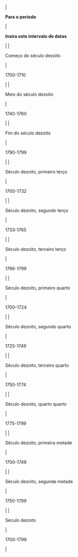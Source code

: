 | 

**Para o período**

 | 

**Insira este intervalo de datas**

 |
| 

Começo do século dezoito

 | 

1700-1710

 |
| 

Meio do século dezoito

 | 

1740-1760

 |
| 

Fim do século dezoito

 | 

1790-1799

 |
| 

Século dezoito, primeiro terço

 | 

1700-1732

 |
| 

Século dezoito, segundo terço

 | 

1733-1765

 |
| 

Século dezoito, terceiro terço

 | 

1766-1799

 |
| 

Século dezoito, primeiro quarto

 | 

1700-1724

 |
| 

Século dezoito, segundo quarto

 | 

1725-1749

 |
| 

Século dezoito, terceiro quarto

 | 

1750-1774

 |
| 

Século dezoito, quarto quarto

 | 

1775-1799

 |
| 

Século dezoito, primeira metade

 | 

1700-1749

 |
| 

Século dezoito, segunda metade

 | 

1750-1799

 |
| 

Século dezoito

 | 

1700-1799

 |